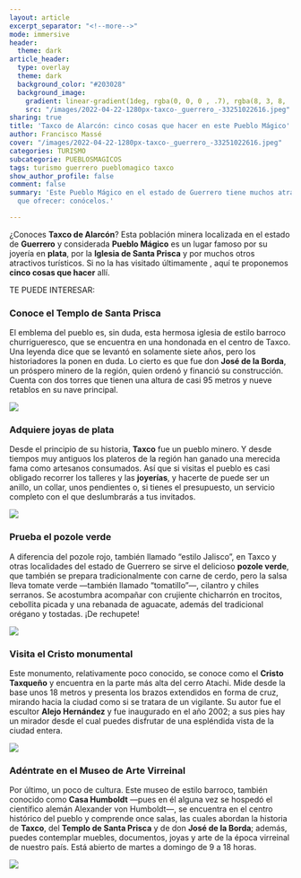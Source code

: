 ```yaml
---
layout: article
excerpt_separator: "<!--more-->"
mode: immersive
header:
  theme: dark
article_header:
  type: overlay
  theme: dark
  background_color: "#203028"
  background_image:
    gradient: linear-gradient(1deg, rgba(0, 0, 0 , .7), rgba(8, 3, 8, .9))
    src: "/images/2022-04-22-1280px-taxco-_guerrero_-33251022616.jpeg"
sharing: true
title: 'Taxco de Alarcón: cinco cosas que hacer en este Pueblo Mágico'
author: Francisco Massé
cover: "/images/2022-04-22-1280px-taxco-_guerrero_-33251022616.jpeg"
categories: TURISMO
subcategorie: PUEBLOSMAGICOS
tags: turismo guerrero pueblomagico taxco
show_author_profile: false
comment: false
summary: 'Este Pueblo Mágico en el estado de Guerrero tiene muchos atractivos turísticos
  que ofrecer: conócelos.'

---
```

¿Conoces **Taxco de Alarcón**? Esta población minera localizada en el estado de **Guerrero** y considerada **Pueblo Mágico** es un lugar famoso por su joyería en **plata**, por la **Iglesia de Santa Prisca** y por muchos otros atractivos turísticos. Si no la has visitado últimamente , aquí te proponemos **cinco cosas que hacer** allí.

TE PUEDE INTERESAR:

### Conoce el Templo de Santa Prisca

El emblema del pueblo es, sin duda, esta hermosa iglesia de estilo barroco churrigueresco, que se encuentra en una hondonada en el centro de Taxco. Una leyenda dice que se levantó en solamente siete años, pero los historiadores la ponen en duda. Lo cierto es que fue don **José de la Borda**, un próspero minero de la región, quien ordenó y financió su construcción. Cuenta con dos torres que tienen una altura de casi 95 metros y nueve retablos en su nave principal.

![](https://upload.wikimedia.org/wikipedia/commons/d/da/Santa_Prisca_Taxco_M%C3%A9xico.jpg)

### Adquiere joyas de plata

Desde el principio de su historia, **Taxco** fue un pueblo minero. Y desde tiempos muy antiguos los plateros de la región han ganado una merecida fama como artesanos consumados. Así que si visitas el pueblo es casi obligado recorrer los talleres y las **joyerías**, y hacerte de puede ser un anillo, un collar, unos pendientes o, si tienes el presupuesto, un servicio completo con el que deslumbrarás a tus invitados.

![](https://upload.wikimedia.org/wikipedia/commons/thumb/b/b7/Plata_en_Taxco%2C_Guerrero%2C_M%C3%A9xico..JPG/1280px-Plata_en_Taxco%2C_Guerrero%2C_M%C3%A9xico..JPG)

### Prueba el pozole verde

A diferencia del pozole rojo, también llamado “estilo Jalisco”, en Taxco y otras localidades del estado de Guerrero se sirve el delicioso **pozole verde**, que también se prepara tradicionalmente con carne de cerdo, pero la salsa lleva tomate verde —también llamado “tomatillo”—, cilantro y chiles serranos. Se acostumbra acompañar con crujiente chicharrón en trocitos, cebollita picada y una rebanada de aguacate, además del tradicional orégano y tostadas. ¡De rechupete!

![](https://upload.wikimedia.org/wikipedia/commons/thumb/9/92/Pozole_verde_estilo_Guerrero.JPG/1280px-Pozole_verde_estilo_Guerrero.JPG)

### Visita el Cristo monumental

Este monumento, relativamente poco conocido, se conoce como el **Cristo Taxqueño** y encuentra en la parte más alta del cerro Atachi. Mide desde la base unos 18 metros y presenta los brazos extendidos en forma de cruz, mirando hacia la ciudad como si se tratara de un vigilante. Su autor fue el escultor **Alejo Hernández** y fue inaugurado en el año 2002; a sus pies hay un mirador desde el cual puedes disfrutar de una espléndida vista de la ciudad entera.

![](https://upload.wikimedia.org/wikipedia/commons/thumb/0/02/Cristo_de_Taxco_de_Alarc%C3%B3n%2C_Guerrero_%2824831553921%29.jpg/1280px-Cristo_de_Taxco_de_Alarc%C3%B3n%2C_Guerrero_%2824831553921%29.jpg)

### Adéntrate en el Museo de Arte Virreinal

Por último, un poco de cultura. Este museo de estilo barroco, también conocido como **Casa Humboldt** —pues en él alguna vez se hospedó el científico alemán Alexander von Humboldt—, se encuentra en el centro histórico del pueblo y comprende once salas, las cuales abordan la historia de **Taxco**, del **Templo de Santa Prisca** y de don **José de la Borda**; además, puedes contemplar muebles, documentos, joyas y arte de la época virreinal de nuestro país. Está abierto de martes a domingo de 9 a 18 horas.

![](https://upload.wikimedia.org/wikipedia/commons/thumb/c/ca/Museo_de_Arte_Virreinal_de_Taxco.jpg/768px-Museo_de_Arte_Virreinal_de_Taxco.jpg)
